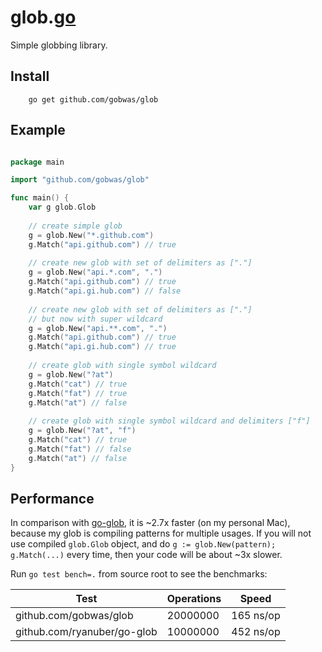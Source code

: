 # glob.[go](https://golang.org)

Simple globbing library.

## Install

```shell
    go get github.com/gobwas/glob
```

## Example

```go

package main

import "github.com/gobwas/glob"

func main() {
    var g glob.Glob
    
    // create simple glob
    g = glob.New("*.github.com")
    g.Match("api.github.com") // true
    
    // create new glob with set of delimiters as ["."]
    g = glob.New("api.*.com", ".")
    g.Match("api.github.com") // true
    g.Match("api.gi.hub.com") // false
    
    // create new glob with set of delimiters as ["."]
    // but now with super wildcard
    g = glob.New("api.**.com", ".")
    g.Match("api.github.com") // true
    g.Match("api.gi.hub.com") // true
        
    // create glob with single symbol wildcard
    g = glob.New("?at")
    g.Match("cat") // true
    g.Match("fat") // true
    g.Match("at") // false
    
    // create glob with single symbol wildcard and delimiters ["f"]
    g = glob.New("?at", "f")
    g.Match("cat") // true
    g.Match("fat") // false
    g.Match("at") // false 
}

```

## Performance

In comparison with [go-glob](https://github.com/ryanuber/go-glob), it is ~2.7x faster (on my personal Mac),
because my glob is compiling patterns for multiple usages. If you will not use compiled `glob.Glob` object,
and do `g := glob.New(pattern); g.Match(...)` every time, then your code will be about ~3x slower.

Run `go test bench=.` from source root to see the benchmarks:

Test | Operations | Speed
-----|------------|------
github.com/gobwas/glob | 20000000 | 165 ns/op
github.com/ryanuber/go-glob | 10000000 | 452 ns/op